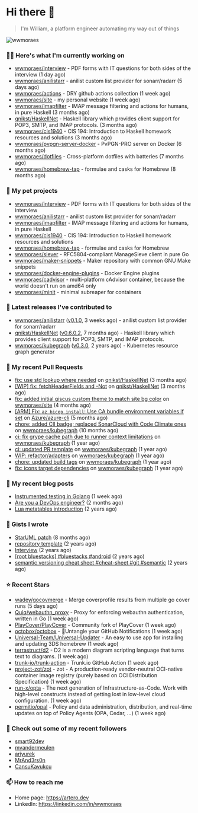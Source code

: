 # Hi there 👋

> I'm William, a platform engineer automating my way out of things

<img src="https://github-readme-stats.vercel.app/api?username=wwmoraes&show_icons=true" alt="wwmoraes" />

### 👨‍💻 Here's what I'm currently working on

- [wwmoraes/interview](https://github.com/wwmoraes/interview) - PDF forms with IT questions for both sides of the interview (1 day ago)
- [wwmoraes/anilistarr](https://github.com/wwmoraes/anilistarr) - anilist custom list provider for sonarr/radarr (5 days ago)
- [wwmoraes/actions](https://github.com/wwmoraes/actions) - DRY github actions collection (1 week ago)
- [wwmoraes/site](https://github.com/wwmoraes/site) - my personal website (1 week ago)
- [wwmoraes/imapfilter](https://github.com/wwmoraes/imapfilter) - IMAP message filtering and actions for humans, in pure Haskell (3 months ago)
- [qnikst/HaskellNet](https://github.com/qnikst/HaskellNet) - Haskell library which provides client support for POP3, SMTP, and IMAP protocols. (3 months ago)
- [wwmoraes/cis1940](https://github.com/wwmoraes/cis1940) - CIS 194: Introduction to Haskell homework resources and solutions (3 months ago)
- [wwmoraes/pvpgn-server-docker](https://github.com/wwmoraes/pvpgn-server-docker) - PvPGN-PRO server on Docker (6 months ago)
- [wwmoraes/dotfiles](https://github.com/wwmoraes/dotfiles) - Cross-platform dotfiles with batteries (7 months ago)
- [wwmoraes/homebrew-tap](https://github.com/wwmoraes/homebrew-tap) - formulae and casks for Homebrew (8 months ago)

### 🌱 My pet projects

- [wwmoraes/interview](https://github.com/wwmoraes/interview) - PDF forms with IT questions for both sides of the interview
- [wwmoraes/anilistarr](https://github.com/wwmoraes/anilistarr) - anilist custom list provider for sonarr/radarr
- [wwmoraes/imapfilter](https://github.com/wwmoraes/imapfilter) - IMAP message filtering and actions for humans, in pure Haskell
- [wwmoraes/cis1940](https://github.com/wwmoraes/cis1940) - CIS 194: Introduction to Haskell homework resources and solutions
- [wwmoraes/homebrew-tap](https://github.com/wwmoraes/homebrew-tap) - formulae and casks for Homebrew
- [wwmoraes/siever](https://github.com/wwmoraes/siever) - RFC5804-compliant ManageSieve client in pure Go
- [wwmoraes/maker-snippets](https://github.com/wwmoraes/maker-snippets) - Maker repository with common GNU Make snippets
- [wwmoraes/docker-engine-plugins](https://github.com/wwmoraes/docker-engine-plugins) - Docker Engine plugins
- [wwmoraes/cadvisor](https://github.com/wwmoraes/cadvisor) - multi-platform cAdvisor container, because the world doesn&#39;t run on amd64 only
- [wwmoraes/minit](https://github.com/wwmoraes/minit) - minimal subreaper for containers

### 🔭 Latest releases I've contributed to

- [wwmoraes/anilistarr](https://github.com/wwmoraes/anilistarr) ([v0.1.0](https://github.com/wwmoraes/anilistarr/releases/tag/v0.1.0), 3 weeks ago) - anilist custom list provider for sonarr/radarr
- [qnikst/HaskellNet](https://github.com/qnikst/HaskellNet) ([v0.6.0.2](https://github.com/qnikst/HaskellNet/releases/tag/v0.6.0.2), 7 months ago) - Haskell library which provides client support for POP3, SMTP, and IMAP protocols.
- [wwmoraes/kubegraph](https://github.com/wwmoraes/kubegraph) ([v0.3.0](https://github.com/wwmoraes/kubegraph/releases/tag/v0.3.0), 2 years ago) - Kubernetes resource graph generator

### 🔨 My recent Pull Requests

- [fix: use std lookup where needed](https://github.com/qnikst/HaskellNet/pull/94) on [qnikst/HaskellNet](https://github.com/qnikst/HaskellNet) (3 months ago)
- [[WIP] fix: fetchHeaderFields and -Not](https://github.com/qnikst/HaskellNet/pull/93) on [qnikst/HaskellNet](https://github.com/qnikst/HaskellNet) (3 months ago)
- [fix: added initial giscus custom theme to match site bg color](https://github.com/wwmoraes/site/pull/2) on [wwmoraes/site](https://github.com/wwmoraes/site) (4 months ago)
- [[ARM] Fix: `az bicep install`: Use CA bundle environment variables if set](https://github.com/Azure/azure-cli/pull/26013) on [Azure/azure-cli](https://github.com/Azure/azure-cli) (5 months ago)
- [chore: added CII badge; replaced SonarCloud with Code Climate ones](https://github.com/wwmoraes/kubegraph/pull/205) on [wwmoraes/kubegraph](https://github.com/wwmoraes/kubegraph) (10 months ago)
- [ci: fix grype cache path due to runner context limitations](https://github.com/wwmoraes/kubegraph/pull/189) on [wwmoraes/kubegraph](https://github.com/wwmoraes/kubegraph) (1 year ago)
- [ci: updated PR template](https://github.com/wwmoraes/kubegraph/pull/188) on [wwmoraes/kubegraph](https://github.com/wwmoraes/kubegraph) (1 year ago)
- [WIP: refactor/adapters](https://github.com/wwmoraes/kubegraph/pull/180) on [wwmoraes/kubegraph](https://github.com/wwmoraes/kubegraph) (1 year ago)
- [chore: updated build tags](https://github.com/wwmoraes/kubegraph/pull/179) on [wwmoraes/kubegraph](https://github.com/wwmoraes/kubegraph) (1 year ago)
- [fix: icons target dependencies](https://github.com/wwmoraes/kubegraph/pull/178) on [wwmoraes/kubegraph](https://github.com/wwmoraes/kubegraph) (1 year ago)

### 📜 My recent blog posts

- [Instrumented testing in Golang](https://artero.dev/posts/golang-integration-test/) (1 week ago)
- [Are you a DevOps engineer?](https://artero.dev/posts/are-you-a-devops-engineer/) (2 months ago)
- [Lua metatables introduction](https://artero.dev/posts/lua-metatables-introduction/) (2 years ago)

### 📓 Gists I wrote

- [StarUML patch](https://gist.github.com/3288859d4b466f530706aa556347de9f) (8 months ago)
- [repository template](https://gist.github.com/75dc66767a9f487c8235c5423027f69c) (2 years ago)
- [Interview](https://gist.github.com/b2ac3c3d92414f5d57d3a0b567c78065) (2 years ago)
- [[root bluestacks] #bluestacks #android](https://gist.github.com/d5714685ebbe6fa5087f6bab489fa365) (2 years ago)
- [semantic versioning cheat sheet #cheat-sheet #git #semantic](https://gist.github.com/bd2ba1b347dd38ce9af9706388eed74f) (2 years ago)

### ⭐ Recent Stars

- [wadey/gocovmerge](https://github.com/wadey/gocovmerge) - Merge coverprofile results from multiple go cover runs (5 days ago)
- [Quiq/webauthn_proxy](https://github.com/Quiq/webauthn_proxy) - Proxy for enforcing webauthn authentication, written in Go (1 week ago)
- [PlayCover/PlayCover](https://github.com/PlayCover/PlayCover) - Community fork of PlayCover (1 week ago)
- [octobox/octobox](https://github.com/octobox/octobox) - 📮Untangle your GitHub Notifications (1 week ago)
- [Universal-Team/Universal-Updater](https://github.com/Universal-Team/Universal-Updater) - An easy to use app for installing and updating 3DS homebrew (1 week ago)
- [terrastruct/d2](https://github.com/terrastruct/d2) - D2 is a modern diagram scripting language that turns text to diagrams. (1 week ago)
- [trunk-io/trunk-action](https://github.com/trunk-io/trunk-action) - Trunk.io GitHub Action (1 week ago)
- [project-zot/zot](https://github.com/project-zot/zot) - zot - A production-ready vendor-neutral OCI-native container image registry (purely based on OCI Distribution Specification) (1 week ago)
- [run-x/opta](https://github.com/run-x/opta) - The next generation of Infrastructure-as-Code. Work with high-level constructs instead of getting lost in low-level cloud configuration. (1 week ago)
- [permitio/opal](https://github.com/permitio/opal) - Policy and data administration, distribution, and real-time updates on top of Policy Agents (OPA, Cedar, ...) (1 week ago)

### 👯 Check out some of my recent followers

- [smart92dev](https://github.com/smart92dev)
- [mvandermeulen](https://github.com/mvandermeulen)
- [ariyurek](https://github.com/ariyurek)
- [MrAnd3rs0n](https://github.com/MrAnd3rs0n)
- [CansuKavukcu](https://github.com/CansuKavukcu)

### 📫 How to reach me

- Home page: <https://artero.dev>
- LinkedIn: <https://linkedin.com/in/wwmoraes>
